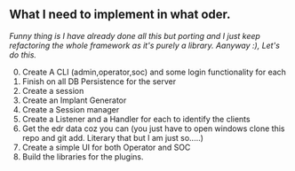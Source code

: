 ## What I need to implement in what oder.

*Funny thing is I have already done all this but porting and I just keep refactoring the whole framework as it's purely a library. Aanyway :), Let's do this.*

0. Create A CLI (admin,operator,soc) and some login functionality for each
1. Finish on all DB Persistence for the server
2. Create a session
3. Create an Implant Generator
4. Create a Session manager
5. Create a Listener and a Handler for each to identify the clients
6. Get the edr data coz you can (you just have to open windows clone this repo and git add. Literary that but I am just so.....)
7. Create a simple UI for both Operator and SOC
8. Build the libraries for the plugins.
